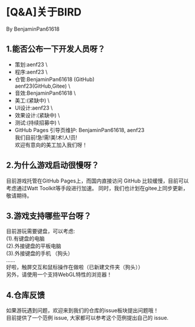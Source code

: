 # [Q&A]关于BIRD
By BenjaminPan61618

## 1.能否公布一下开发人员呀？
* 策划:aenf23 \
* 程序:aenf23 \
* 仓管:BenjaminPan61618 (GitHub) \
       aenf23(GitHub,Gitee) \
* 音效:BenjaminPan61618 \
* 美工:(紧缺中) \
* UI设计:aenf23 \
* 效果设计:(紧缺中) \
* 测试:(持续招募中) \
* GitHub Pages 引导页维护: BenjaminPan61618, aenf23 \
我们目前!急!需!美!术!人!员! \
欢迎有意向的美工加入我们呀！

## 2.为什么游戏启动很慢呀？
目前游戏托管在GitHub Pages上，而国内直接访问 GitHub 比较缓慢，目前可以考虑通过Watt Toolkit等手段进行加速。
同时，我们也计划在gitee上同步更新，敬请期待。

## 3.游戏支持哪些平台呀？
目前游玩需要键盘，可以考虑: \
(1).有键盘的电脑 \
(2).外接键盘的平板电脑 \
(3).外接键盘的手机 （狗头） \
...... \
好啦，触屏交互和鼠标操作在做啦（已新建文件夹（狗头）） \
另外，请使用一个支持WebGL特性的浏览器！

## 4.仓库反馈
如果游玩遇到问题，欢迎来到我们的仓库的issue板块提出问题哦！ \
目前提供了一个范例 issue, 大家都可以参考这个范例提出自己的 issue.
